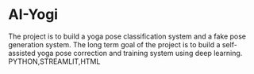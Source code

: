 # AI-Yogi
The project is to build a yoga pose classification system and a fake pose  generation system. The long term goal of the project is to build a self-assisted yoga pose  correction and training system using deep learning. PYTHON,STREAMLIT,HTML
